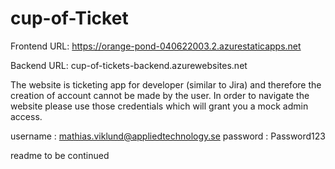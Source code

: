 # cup-of-Ticket

Frontend URL: 
https://orange-pond-040622003.2.azurestaticapps.net

Backend URL:
cup-of-tickets-backend.azurewebsites.net

The website is ticketing app for developer (similar to Jira) and therefore the creation of account cannot be made by the user.
In order to navigate the website please use those credentials which will grant you a mock admin access.

username : mathias.viklund@appliedtechnology.se
password : Password123


readme to be continued
